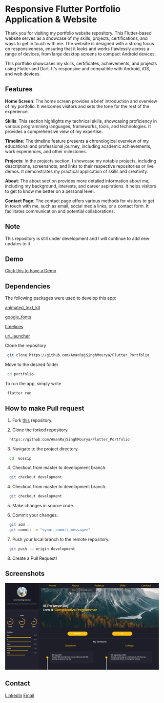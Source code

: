 
# Responsive Flutter Portfolio Application & Website

Thank you for visiting my portfolio website repository. This Flutter-based website serves as a showcase of my skills, projects, certifications, and ways to get in touch with me. The website is designed with a strong focus on responsiveness, ensuring that it looks and works flawlessly across a range of devices, from large desktop screens to compact Android devices.

This portfolio showcases my skills, certificates, achievements, and projects using Flutter and Dart. It's responsive and compatible with Android, iOS, and web devices.

## Features

**Home Screen**: The home screen provides a brief introduction and overview of my portfolio. It welcomes visitors and sets the tone for the rest of the experience.

**Skills**: This section highlights my technical skills, showcasing proficiency in various programming languages, frameworks, tools, and technologies. It provides a comprehensive view of my expertise.

**Timeline**: The timeline feature presents a chronological overview of my educational and professional journey, including academic achievements, work experiences, and other milestones.

**Projects**: In the projects section, I showcase my notable projects, including descriptions, screenshots, and links to their respective repositories or live demos. It demonstrates my practical application of skills and creativity.

**About**: The about section provides more detailed information about me, including my background, interests, and career aspirations. It helps visitors to get to know me better on a personal level.

**Contact Page**: The contact page offers various methods for visitors to get in touch with me, such as email, social media links, or a contact form. It facilitates communication and potential collaborations.
## Note

This repository is still under development and I will continue to add new updates to it.
## Demo

[Click this to have a Demo](https://amanrajsinghmourya.github.io/)

## Dependencies
The following packages were used to develop this app:

[animated_text_kit](https://pub.dev/packages/animated_text_kit)

[google_fonts](https://pub.dev/packages/google_fonts)

[timelines](https://pub.dev/packages/timelines/versions)

[url_launcher](https://pub.dev/packages/url_launcher)

Clone the repository
```bash
 git clone https://github.com/AmanRajSinghMourya/Flutter_Portfolio
```
Move to the desired folder
```bash
 cd portfolio
```
To run the app, simply write
```bash
 flutter run
```

## How to make Pull request
1. Fork [this](https://github.com/AmanRajSinghMourya/Gossip-Chat-App) repository.

2. Clone the forked repository.
```bash
  https://github.com/AmanRajSinghMourya/Flutter_Portfolio
```
3. Navigate to the project directory.
```bash
  cd  Gossip
```
4. Checkout from master to development branch.
```bash
  git checkout development
```
4. Checkout from master to development branch.
```bash
  git checkout development
```
5. Make changes in source code.

6. Commit your changes.
```bash
  git add .
  git commit -m "<your_commit_message>"
```
7. Push your local branch to the remote repository.  
```bash
  git push -u origin development
```
8. Create a Pull Request!
## Screenshots

![](https://github.com/AmanRajSinghMourya/Flutter_Portfolio/blob/master/assets/readme_assets/readme_1.png?raw=true)

## Contact

[LinkedIn](https://www.linkedin.com/in/aman-raj-singh-mourya-3140ab279?utm_source=share&utm_campaign=share_via&utm_content=profile&utm_medium=android_app)
[Email](https://mail.google.com/mail/u/0/?tab=rm&ogbl#inbox)
